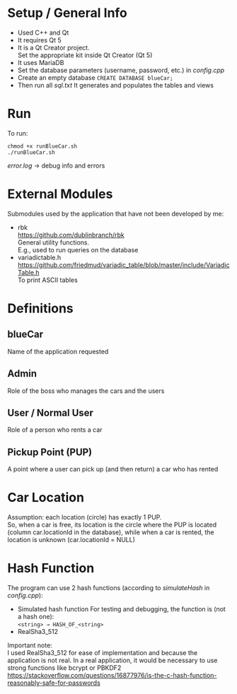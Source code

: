 
# Setup / General Info
- Used C++ and Qt
- It requires Qt 5
- It is a Qt Creator project.\
Set the appropriate kit inside Qt Creator (Qt 5)
- It uses MariaDB
- Set the database parameters (username, password, etc.) in *config.cpp*
- Create an empty database
`CREATE DATABASE blueCar;`
- Then run all
*sql.txt*
It generates and populates the tables and views
# Run
To run:
```
chmod +x runBlueCar.sh
./runBlueCar.sh
```
*error.log* → debug info and errors
# External Modules
Submodules used by the application that have not been developed by me:
- rbk\
https://github.com/dublinbranch/rbk \
General utility functions.\
E.g., used to run queries on the database
- variadictable.h\
https://github.com/friedmud/variadic_table/blob/master/include/VariadicTable.h \
To print ASCII tables
# Definitions
## blueCar
Name of the application requested
## Admin
Role of the boss who manages the cars and the users
## User / Normal User
Role of a person who rents a car
## Pickup Point (PUP)
A point where a user can pick up (and then return) a car who has rented
# Car Location
Assumption: each location (circle) has exactly 1 PUP.\
So, when a car is free, its location is the circle where the PUP is located (column car.locationId in the database), while when a car is rented, the location is unknown (car.locationId = NULL)
# Hash Function
The program can use 2 hash functions (according to *simulateHash* in *config.cpp*):
- Simulated hash function
For testing and debugging, the function is (not a hash one):\
`<string> → HASH_OF_<string>`
- RealSha3_512

Important note:\
I used RealSha3_512 for ease of implementation and because the application is not real.
In a real application, it would be necessary to use strong functions like bcrypt or PBKDF2\
https://stackoverflow.com/questions/16877976/is-the-c-hash-function-reasonably-safe-for-passwords

